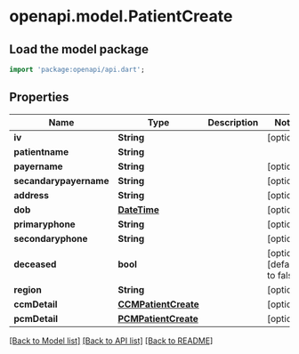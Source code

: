 # openapi.model.PatientCreate

## Load the model package
```dart
import 'package:openapi/api.dart';
```

## Properties
Name | Type | Description | Notes
------------ | ------------- | ------------- | -------------
**iv** | **String** |  | [optional] 
**patientname** | **String** |  | 
**payername** | **String** |  | [optional] 
**secandarypayername** | **String** |  | [optional] 
**address** | **String** |  | [optional] 
**dob** | [**DateTime**](DateTime.md) |  | [optional] 
**primaryphone** | **String** |  | [optional] 
**secondaryphone** | **String** |  | [optional] 
**deceased** | **bool** |  | [optional] [default to false]
**region** | **String** |  | [optional] 
**ccmDetail** | [**CCMPatientCreate**](CCMPatientCreate.md) |  | [optional] 
**pcmDetail** | [**PCMPatientCreate**](PCMPatientCreate.md) |  | [optional] 

[[Back to Model list]](../README.md#documentation-for-models) [[Back to API list]](../README.md#documentation-for-api-endpoints) [[Back to README]](../README.md)


